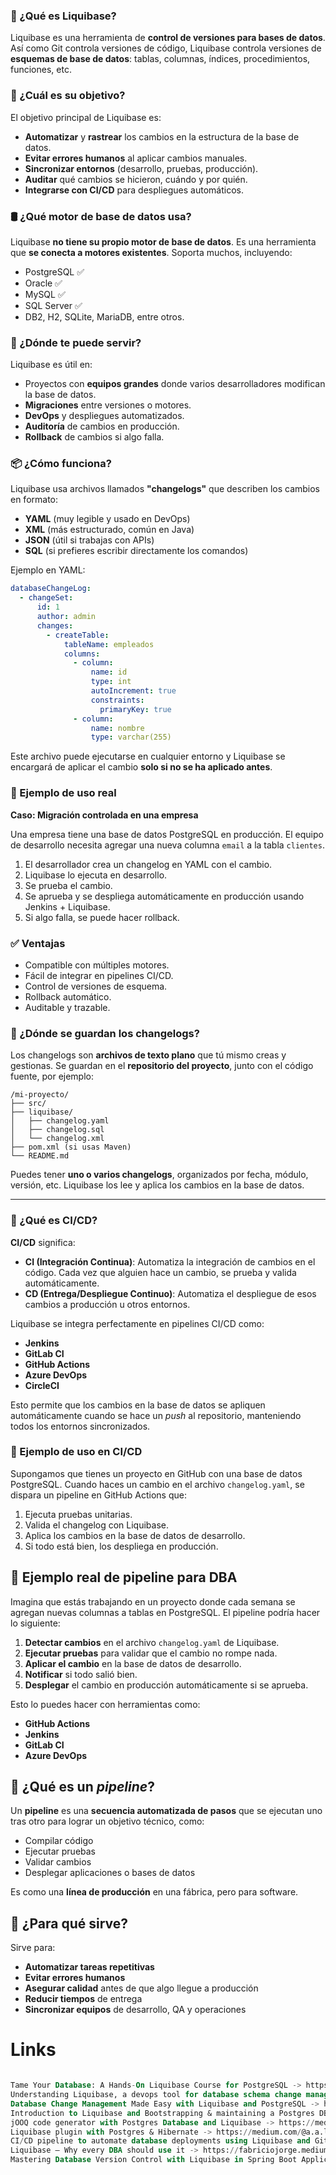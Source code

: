### 🧠 ¿Qué es Liquibase?

Liquibase es una herramienta de **control de versiones para bases de datos**. Así como Git controla versiones de código, Liquibase controla versiones de **esquemas de base de datos**: tablas, columnas, índices, procedimientos, funciones, etc.


### 🎯 ¿Cuál es su objetivo?

El objetivo principal de Liquibase es:

- **Automatizar** y **rastrear** los cambios en la estructura de la base de datos.
- **Evitar errores humanos** al aplicar cambios manuales.
- **Sincronizar entornos** (desarrollo, pruebas, producción).
- **Auditar** qué cambios se hicieron, cuándo y por quién.
- **Integrarse con CI/CD** para despliegues automáticos.


### 🛢️ ¿Qué motor de base de datos usa?

Liquibase **no tiene su propio motor de base de datos**. Es una herramienta que **se conecta a motores existentes**. Soporta muchos, incluyendo:

- PostgreSQL ✅
- Oracle ✅
- MySQL ✅
- SQL Server ✅
- DB2, H2, SQLite, MariaDB, entre otros.


### 🧰 ¿Dónde te puede servir?

Liquibase es útil en:

- Proyectos con **equipos grandes** donde varios desarrolladores modifican la base de datos.
- **Migraciones** entre versiones o motores.
- **DevOps** y despliegues automatizados.
- **Auditoría** de cambios en producción.
- **Rollback** de cambios si algo falla.


### 📦 ¿Cómo funciona?

Liquibase usa archivos llamados **"changelogs"** que describen los cambios en formato:

- **YAML** (muy legible y usado en DevOps)
- **XML** (más estructurado, común en Java)
- **JSON** (útil si trabajas con APIs)
- **SQL** (si prefieres escribir directamente los comandos)

Ejemplo en YAML:

```yaml
databaseChangeLog:
  - changeSet:
      id: 1
      author: admin
      changes:
        - createTable:
            tableName: empleados
            columns:
              - column:
                  name: id
                  type: int
                  autoIncrement: true
                  constraints:
                    primaryKey: true
              - column:
                  name: nombre
                  type: varchar(255)
```

Este archivo puede ejecutarse en cualquier entorno y Liquibase se encargará de aplicar el cambio **solo si no se ha aplicado antes**.


### 🧪 Ejemplo de uso real

**Caso: Migración controlada en una empresa**

Una empresa tiene una base de datos PostgreSQL en producción. El equipo de desarrollo necesita agregar una nueva columna `email` a la tabla `clientes`.

1. El desarrollador crea un changelog en YAML con el cambio.
2. Liquibase lo ejecuta en desarrollo.
3. Se prueba el cambio.
4. Se aprueba y se despliega automáticamente en producción usando Jenkins + Liquibase.
5. Si algo falla, se puede hacer rollback.


### ✅ Ventajas

- Compatible con múltiples motores.
- Fácil de integrar en pipelines CI/CD.
- Control de versiones de esquema.
- Rollback automático.
- Auditable y trazable.



### 📁 ¿Dónde se guardan los **changelogs**?

Los changelogs son **archivos de texto plano** que tú mismo creas y gestionas. Se guardan en el **repositorio del proyecto**, junto con el código fuente, por ejemplo:

```
/mi-proyecto/
├── src/
├── liquibase/
│   ├── changelog.yaml
│   ├── changelog.sql
│   └── changelog.xml
├── pom.xml (si usas Maven)
└── README.md
```

Puedes tener **uno o varios changelogs**, organizados por fecha, módulo, versión, etc. Liquibase los lee y aplica los cambios en la base de datos.


---


### 🔁 ¿Qué es CI/CD?

**CI/CD** significa:

- **CI (Integración Continua)**: Automatiza la integración de cambios en el código. Cada vez que alguien hace un cambio, se prueba y valida automáticamente.
- **CD (Entrega/Despliegue Continuo)**: Automatiza el despliegue de esos cambios a producción u otros entornos.

Liquibase se integra perfectamente en pipelines CI/CD como:

- **Jenkins**
- **GitLab CI**
- **GitHub Actions**
- **Azure DevOps**
- **CircleCI**

Esto permite que los cambios en la base de datos se apliquen automáticamente cuando se hace un *push* al repositorio, manteniendo todos los entornos sincronizados.
 
### 🧪 Ejemplo de uso en CI/CD

Supongamos que tienes un proyecto en GitHub con una base de datos PostgreSQL. Cuando haces un cambio en el archivo `changelog.yaml`, se dispara un pipeline en GitHub Actions que:

1. Ejecuta pruebas unitarias.
2. Valida el changelog con Liquibase.
3. Aplica los cambios en la base de datos de desarrollo.
4. Si todo está bien, los despliega en producción.


## 🧪 Ejemplo real de pipeline para DBA

Imagina que estás trabajando en un proyecto donde cada semana se agregan nuevas columnas a tablas en PostgreSQL. El pipeline podría hacer lo siguiente:

1. **Detectar cambios** en el archivo `changelog.yaml` de Liquibase.
2. **Ejecutar pruebas** para validar que el cambio no rompe nada.
3. **Aplicar el cambio** en la base de datos de desarrollo.
4. **Notificar** si todo salió bien.
5. **Desplegar** el cambio en producción automáticamente si se aprueba.

Esto lo puedes hacer con herramientas como:

- **GitHub Actions**
- **Jenkins**
- **GitLab CI**
- **Azure DevOps**


## 🚀 ¿Qué es un *pipeline*?

Un **pipeline** es una **secuencia automatizada de pasos** que se ejecutan uno tras otro para lograr un objetivo técnico, como:

- Compilar código
- Ejecutar pruebas
- Validar cambios
- Desplegar aplicaciones o bases de datos

Es como una **línea de producción** en una fábrica, pero para software.

 
## 🧰 ¿Para qué sirve?

Sirve para:

- **Automatizar tareas repetitivas**
- **Evitar errores humanos**
- **Asegurar calidad** antes de que algo llegue a producción
- **Reducir tiempos** de entrega
- **Sincronizar equipos** de desarrollo, QA y operaciones


# Links
```sql

Tame Your Database: A Hands-On Liquibase Course for PostgreSQL -> https://medium.com/@lahsaini/tame-your-database-a-hands-on-liquibase-course-for-postgresql-91412d17a772
Understanding Liquibase, a devops tool for database schema change management -> https://medium.com/@dnyanesh.bandbe88/understanding-liquibase-a-devops-tool-for-database-schema-change-management-37840027c0ca
Database Change Management Made Easy with Liquibase and PostgreSQL -> https://medium.com/@sonichigo/database-change-management-made-easy-with-liquibase-and-postgresql-87da66b0c9c7
Introduction to Liquibase and Bootstrapping & maintaining a Postgres DB using Liquibase and Spring Boot -> https://medium.com/@youjithdeelake/introduction-to-liquibase-and-bootstrapping-maintaining-a-postgres-db-using-liquibase-and-spring-d33e1f701ca9
jOOQ code generator with Postgres Database and Liquibase -> https://medium.com/@sahilseth/jooq-code-generator-with-postgres-database-and-liquibase-f9c27d7470e7
Liquibase plugin with Postgres & Hibernate -> https://medium.com/@a.a.lechner/liquibase-plugin-with-postgres-hibernate-e3a33a45b1cf
CI/CD pipeline to automate database deployments using Liquibase and GitLab -> https://jithinjayaprakash.medium.com/ci-cd-pipeline-to-automate-database-deployments-using-liquibase-and-gitlab-1242885cb138
Liquibase — Why every DBA should use it -> https://fabriciojorge.medium.com/liquibase-why-every-dba-should-use-it-ad49b85a7231
Mastering Database Version Control with Liquibase in Spring Boot Applications — Part II -> https://medium.com/@javedalikhan50/mastering-database-version-control-with-liquibase-in-spring-boot-applications-part-ii-aff9f011d514
```
